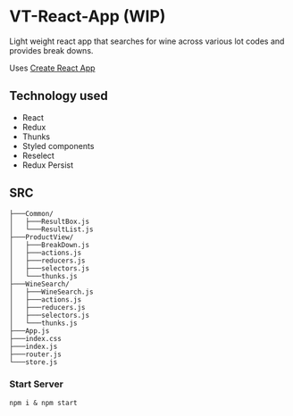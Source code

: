# VT-React-App (WIP)

Light weight react app that searches for wine across various lot codes and provides break downs.

Uses [Create React App]("https://create-react-app.dev")

## Technology used
* React
* Redux
* Thunks
* Styled components
* Reselect
* Redux Persist

## SRC
```
├───Common/
│   ├───ResultBox.js
│   └───ResultList.js
├───ProductView/
│   ├───BreakDown.js
│   ├───actions.js
│   ├───reducers.js
│   ├───selectors.js
│   └───thunks.js
├───WineSearch/
│   ├───WineSearch.js
│   ├───actions.js
│   ├───reducers.js
│   ├───selectors.js
│   └───thunks.js
├───App.js
├───index.css
├───index.js
├───router.js
└───store.js
```

### Start Server
```npm i & npm start```
